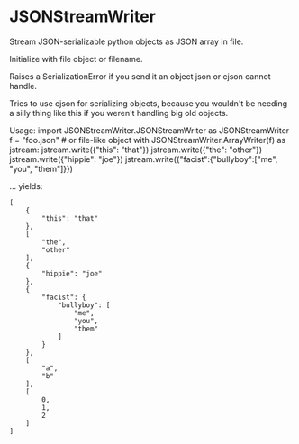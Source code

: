 # JSONStreamWriter

Stream JSON-serializable python objects as JSON array in file.

Initialize with file object or filename.

Raises a SerializationError if you send it an object json or cjson cannot handle.
        
Tries to use cjson for serializing objects, because you wouldn't be needing a silly thing like this if you weren't handling big old objects.

Usage:
	import JSONStreamWriter.JSONStreamWriter as JSONStreamWriter 
	f = "foo.json" # or file-like object
	with JSONStreamWriter.ArrayWriter(f) as jstream:
		jstream.write({"this": "that"})
		jstream.write({"the": "other"})
		jstream.write({"hippie": "joe"})
		jstream.write({"facist":{"bullyboy":["me", "you", "them"]}})

... yields:

	[
		{
			"this": "that"
		},
		[
			"the",
			"other"
		],
		{
			"hippie": "joe"
		},
		{
			"facist": {
				"bullyboy": [
					"me",
					"you",
					"them"
				]
			}
		},
		[
			"a",
			"b"
		],
		[
			0,
			1,
			2
		]
	]
